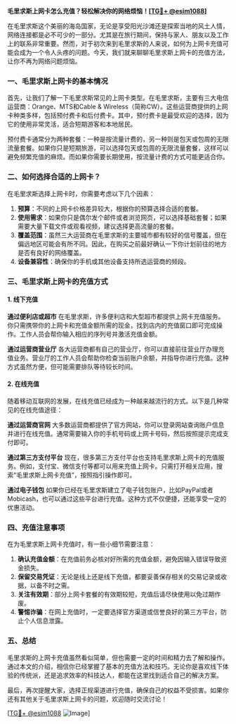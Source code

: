 **毛里求斯上网卡怎么充值？轻松解决你的网络烦恼！[[TG💪+ @esim1088](https://t.me/s/esim1088)]**

在毛里求斯这个美丽的海岛国家，无论是享受阳光沙滩还是探索当地的风土人情，网络连接都是必不可少的一部分。尤其是在旅行期间，保持与家人、朋友以及工作上的联系非常重要。然而，对于初次来到毛里求斯的人来说，如何为上网卡充值可能会成为一个令人头疼的问题。今天，我们就来聊聊毛里求斯上网卡的充值方法，让你不再为网络问题烦恼。

### 一、毛里求斯上网卡的基本情况

首先，让我们了解一下毛里求斯常见的上网卡类型。在毛里求斯，主要有三大电信运营商：Orange、MTS和Cable & Wireless（简称CW）。这些运营商提供的上网卡种类多样，包括预付费卡和后付费卡。其中，预付费卡是最受欢迎的选择，因为它的使用非常灵活，适合短期游客和本地居民。

预付费卡通常分为两种套餐：一种是按流量计费的，另一种则是包天或包周的无限流量套餐。如果你只是短期旅游，可以选择包天或包周的无限流量套餐，这样可以避免频繁充值的麻烦。而如果你需要长期使用，按流量计费的方式可能更适合你。

### 二、如何选择合适的上网卡？

在毛里求斯选择上网卡时，你需要考虑以下几个因素：

1. **预算**：不同的上网卡价格差异较大，根据你的预算选择合适的套餐。
2. **使用需求**：如果你只是偶尔发个邮件或者浏览网页，可以选择基础套餐；如果需要大量下载文件或观看视频，建议选择更高流量的套餐。
3. **覆盖范围**：虽然三大运营商在毛里求斯的主要城市都有较好的信号覆盖，但在偏远地区可能会有所不同。因此，在购买之前最好确认一下你计划前往的地方是否有良好的网络覆盖。
4. **设备兼容性**：确保你的手机或其他设备支持所选运营商的频段。

### 三、毛里求斯上网卡的充值方式

#### 1. 线下充值

**通过便利店或超市**
在毛里求斯，许多便利店和大型超市都提供上网卡充值服务。你只需携带你的上网卡和充值金额所需的现金，找到店内的充值窗口即可完成操作。工作人员会帮你输入相应的序列号并激活充值金额。

**通过运营商营业厅**
各大运营商都有自己的营业厅，你可以直接前往营业厅办理充值业务。营业厅的工作人员会帮助你检查当前账户余额，并指导你进行充值。这种方式虽然方便，但可能需要排队等待较长时间。

#### 2. 在线充值

随着移动互联网的发展，在线充值已经成为一种越来越流行的方式。以下是几种常见的在线充值途径：

**通过运营商官网**
大多数运营商都提供了官方网站，你可以登录网站查询账户信息并进行在线充值。通常需要输入你的手机号码或上网卡号码，然后按照提示完成支付即可。

**通过第三方支付平台**
现在，很多第三方支付平台也支持毛里求斯上网卡的充值服务。例如，支付宝、微信支付等都可以用来充值上网卡。只需打开相关应用，搜索“毛里求斯上网卡充值”，按照指引操作即可。

**通过电子钱包**
如果你已经在毛里求斯建立了电子钱包账户，比如PayPal或者Mobicash，也可以通过这些平台进行充值。这种方式不仅便捷，还能享受一定的优惠活动。

### 四、充值注意事项

在为毛里求斯上网卡充值时，有一些小细节需要注意：

1. **确认充值金额**：在充值前务必核对好所需的充值金额，避免因输入错误导致资金损失。
2. **保留交易凭证**：无论是线上还是线下充值，都要妥善保存相关的交易记录或收据，以备不时之需。
3. **关注有效期**：部分上网卡套餐的有效期较短，充值后请尽快使用以免过期作废。
4. **警惕诈骗**：在网上充值时，一定要选择官方渠道或信誉良好的第三方平台，防止个人信息泄露。

### 五、总结

毛里求斯的上网卡充值虽然看似简单，但也需要一定的时间和精力去了解和操作。通过本文的介绍，相信你已经掌握了基本的充值方法和技巧。无论你是喜欢线下体验的传统派，还是追求效率的科技达人，都能在这里找到适合自己的解决方案。

最后，再次提醒大家，选择正规渠道进行充值，确保自己的权益不受损害。如果你还有其他关于毛里求斯上网卡的问题，欢迎随时交流讨论！

[[TG💪+ @esim1088](https://t.me/s/esim1088) ![Image](https://i.postimg.cc/4NQfJmqS/Snipaste-2025-05-13-00-14-12.png)]